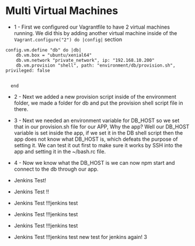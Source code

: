 # Multi Virtual Machines

- 1 - First we configured our Vagrantfile to have 2 virtual machines running. We did this by adding another virtual machine inside of the `Vagrant.configure("2") do |config|` section
```Vagrantfile
config.vm.define "db" do |db|
    db.vm.box = "ubuntu/xenial64"
    db.vm.network "private_network", ip: "192.168.10.200"
    db.vm.provision "shell", path: "environment/db/provision.sh", privileged: false


  end
``` 

- 2 - Next we added a new provision script inside of the environment folder, we made a folder for db and put the provision shell script file in there.

- 3 - Next we needed an environment variable for DB_HOST so we set that in our provision.sh file for our APP, Why the app? Well our DB_HOST variable is set inside the app, if we set it in the DB shell script then the app does not know what DB_HOST is, which defeats the purpose of setting it. We can test it out first to make sure it works by SSH into the app and setting it in the ~/bash.rc file.

- 4 - Now we know what the DB_HOST is we can now npm start and connect to the db through our app.


- Jenkins Test!
- Jenkins Test !!
- Jenkins Test !!!jenkins test
- Jenkins Test !!!jenkins test
- Jenkins Test !!!jenkins test
- Jenkins Test !!!jenkins test
new test for jenkins again! 3

